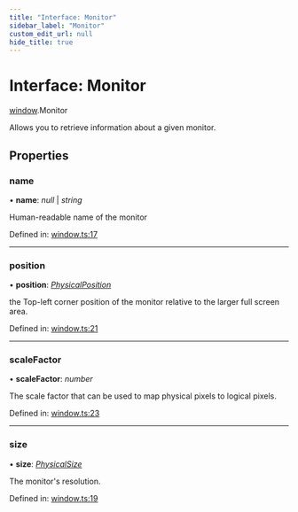 ```yaml
---
title: "Interface: Monitor"
sidebar_label: "Monitor"
custom_edit_url: null
hide_title: true
---
```


# Interface: Monitor

[window](../modules/window.md).Monitor

Allows you to retrieve information about a given monitor.

## Properties

### name

• **name**: *null* \| *string*

Human-readable name of the monitor

Defined in: [window.ts:17](https://github.com/tauri-apps/tauri/blob/a68b4ee8/tooling/api/src/window.ts#L17)

___

### position

• **position**: [*PhysicalPosition*](../classes/window.physicalposition.md)

the Top-left corner position of the monitor relative to the larger full screen area.

Defined in: [window.ts:21](https://github.com/tauri-apps/tauri/blob/a68b4ee8/tooling/api/src/window.ts#L21)

___

### scaleFactor

• **scaleFactor**: *number*

The scale factor that can be used to map physical pixels to logical pixels.

Defined in: [window.ts:23](https://github.com/tauri-apps/tauri/blob/a68b4ee8/tooling/api/src/window.ts#L23)

___

### size

• **size**: [*PhysicalSize*](../classes/window.physicalsize.md)

The monitor's resolution.

Defined in: [window.ts:19](https://github.com/tauri-apps/tauri/blob/a68b4ee8/tooling/api/src/window.ts#L19)
